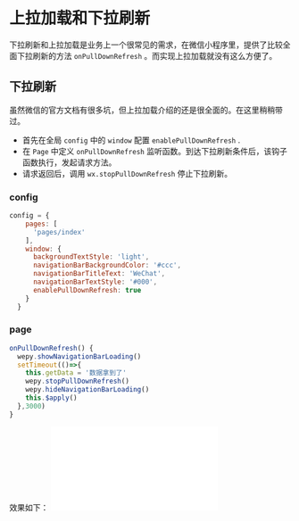 # 上拉加载和下拉刷新  
下拉刷新和上拉加载是业务上一个很常见的需求，在微信小程序里，提供了比较全面下拉刷新的方法 `onPullDownRefresh` 。而实现上拉加载就没有这么方便了。
## 下拉刷新  
虽然微信的官方文档有很多坑，但上拉加载介绍的还是很全面的。在这里稍稍带过。
- 首先在全局 `config` 中的 `window` 配置 `enablePullDownRefresh` .
- 在 `Page` 中定义 `onPullDownRefresh` 监听函数。到达下拉刷新条件后，该钩子函数执行，发起请求方法。
- 请求返回后，调用 `wx.stopPullDownRefresh` 停止下拉刷新。
### config
```javascript
config = {
    pages: [
      'pages/index'
    ],
    window: {
      backgroundTextStyle: 'light',
      navigationBarBackgroundColor: '#ccc',
      navigationBarTitleText: 'WeChat',
      navigationBarTextStyle: '#000',
      enablePullDownRefresh: true
    }
  }
```
### page
```javascript
onPullDownRefresh() {
  wepy.showNavigationBarLoading() 
  setTimeout(()=>{
    this.getData = '数据拿到了'
    wepy.stopPullDownRefresh()
    wepy.hideNavigationBarLoading()
    this.$apply()
  },3000)
}
```
效果如下：
![image](./images/1.gjf)